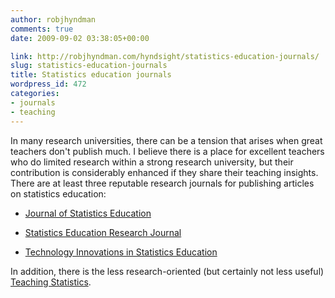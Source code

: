 ```yaml
---
author: robjhyndman
comments: true
date: 2009-09-02 03:38:05+00:00

link: http://robjhyndman.com/hyndsight/statistics-education-journals/
slug: statistics-education-journals
title: Statistics education journals
wordpress_id: 472
categories:
- journals
- teaching
---
```


In many research universities, there can be a tension that arises when great teachers don't publish much. I believe there is a place for excellent teachers who do limited research within a strong research university, but their contribution is considerably enhanced if they share their teaching insights. There are at least three reputable research journals for publishing articles on statistics education:



	
  * [Journal of Statistics Education](http://www.amstat.org/PUBLICATIONS/JSE/)

	
  * [Statistics Education Research Journal](http://www.stat.auckland.ac.nz/serj/)

	
  * [Technology Innovations in Statistics Education](http://repositories.cdlib.org/uclastat/cts/tise/)


In addition, there is the less research-oriented (but certainly not less useful)  [Teaching Statistics](http://www.rsscse.org.uk/ts/).
